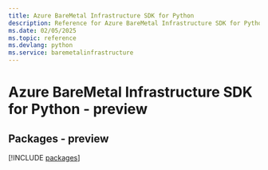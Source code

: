 ```yaml
---
title: Azure BareMetal Infrastructure SDK for Python
description: Reference for Azure BareMetal Infrastructure SDK for Python
ms.date: 02/05/2025
ms.topic: reference
ms.devlang: python
ms.service: baremetalinfrastructure
---
```

# Azure BareMetal Infrastructure SDK for Python - preview
## Packages - preview
[!INCLUDE [packages](baremetal-infrastructure-index.md)]